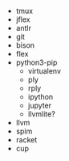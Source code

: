 * tmux
* jflex
* antlr
* git
* bison
* flex
* python3-pip
  - virtualenv
  - ply
  - rply
  - ipython
  - jupyter
  - llvmlite?
* llvm
* spim
* racket
* cup
